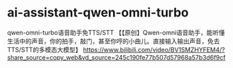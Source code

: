 # ai-assistant-qwen-omni-turbo
qwen-omni-turbo语音助手免TTS/STT
【【原创】Qwen-omni语音助手，能听懂生活中的声音，你的拍手，敲门，甚至你哼的小曲儿。直接输入输出声音，免去TTS/STT的多模态大模型】 https://www.bilibili.com/video/BV1SMZHYFEM4/?share_source=copy_web&vd_source=245c190fe77b507d57968a57b3d6f9cf

